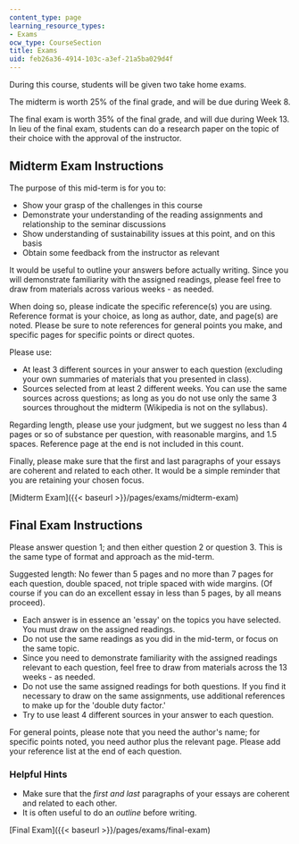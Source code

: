 ```yaml
---
content_type: page
learning_resource_types:
- Exams
ocw_type: CourseSection
title: Exams
uid: feb26a36-4914-103c-a3ef-21a5ba029d4f
---
```


During this course, students will be given two take home exams.

The midterm is worth 25% of the final grade, and will be due during Week 8.

The final exam is worth 35% of the final grade, and will due during Week 13. In lieu of the final exam, students can do a research paper on the topic of their choice with the approval of the instructor.

Midterm Exam Instructions
-------------------------

The purpose of this mid-term is for you to:

*   Show your grasp of the challenges in this course
*   Demonstrate your understanding of the reading assignments and relationship to the seminar discussions
*   Show understanding of sustainability issues at this point, and on this basis
*   Obtain some feedback from the instructor as relevant

It would be useful to outline your answers before actually writing. Since you will demonstrate familiarity with the assigned readings, please feel free to draw from materials across various weeks - as needed.

When doing so, please indicate the specific reference(s) you are using. Reference format is your choice, as long as author, date, and page(s) are noted. Please be sure to note references for general points you make, and specific pages for specific points or direct quotes.

Please use:

*   At least 3 different sources in your answer to each question (excluding your own summaries of materials that you presented in class).
*   Sources selected from at least 2 different weeks. You can use the same sources across questions; as long as you do not use only the same 3 sources throughout the midterm (Wikipedia is not on the syllabus).

Regarding length, please use your judgment, but we suggest no less than 4 pages or so of substance per question, with reasonable margins, and 1.5 spaces. Reference page at the end is not included in this count.

Finally, please make sure that the first and last paragraphs of your essays are coherent and related to each other. It would be a simple reminder that you are retaining your chosen focus.

[Midterm Exam]({{< baseurl >}}/pages/exams/midterm-exam)

Final Exam Instructions
-----------------------

Please answer question 1; and then either question 2 or question 3. This is the same type of format and approach as the mid-term.

Suggested length: No fewer than 5 pages and no more than 7 pages for each question, double spaced, not triple spaced with wide margins. (Of course if you can do an excellent essay in less than 5 pages, by all means proceed).

*   Each answer is in essence an 'essay' on the topics you have selected. You must draw on the assigned readings.
*   Do not use the same readings as you did in the mid-term, or focus on the same topic.
*   Since you need to demonstrate familiarity with the assigned readings relevant to each question, feel free to draw from materials across the 13 weeks - as needed.
*   Do not use the same assigned readings for both questions. If you find it necessary to draw on the same assignments, use additional references to make up for the 'double duty factor.'
*   Try to use least 4 different sources in your answer to each question.

For general points, please note that you need the author's name; for specific points noted, you need author plus the relevant page. Please add your reference list at the end of each question.

### Helpful Hints

*   Make sure that the _first and last_ paragraphs of your essays are coherent and related to each other.
*   It is often useful to do an _outline_ before writing.

[Final Exam]({{< baseurl >}}/pages/exams/final-exam)